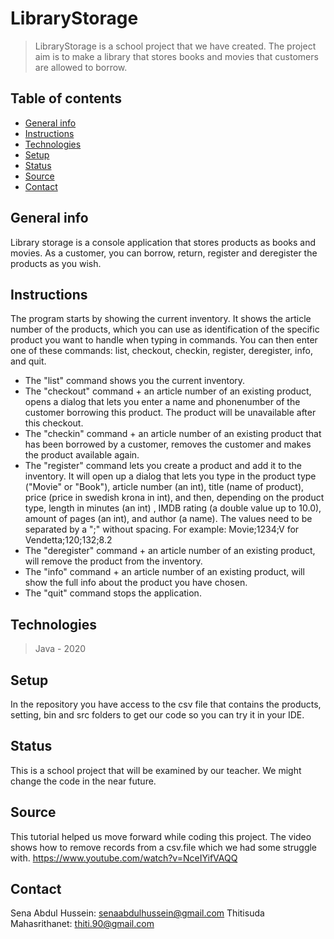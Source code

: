 # LibraryStorage
> LibraryStorage is a school project that we have created. The project aim is to make a library that stores books and movies that customers are allowed to borrow.
 
## Table of contents
* [General info](#general-info)
* [Instructions](#instructions)
* [Technologies](#technologies)
* [Setup](#setup)
* [Status](#status)
* [Source](#source)
* [Contact](#contact)

## General info
Library storage is a console application that stores products as books and movies. As a customer, you can borrow, return, register and deregister the products as you wish.

## Instructions
The program starts by showing the current inventory. It shows the article number of the products, which you can use as identification of the specific product you want to handle when typing in commands. You can then enter one of these commands: list, checkout, checkin, register, deregister, info, and quit. 
* The "list" command shows you the current inventory. 
* The "checkout" command + an article number of an existing product, opens a dialog that lets you enter a name and phonenumber of the customer borrowing this product. The product will be unavailable after this checkout.
* The "checkin" command + an article number of an existing product that has been borrowed by a customer, removes the customer and makes the product available again.
* The "register" command lets you create a product and add it to the inventory. It will open up a dialog that lets you type in the product type ("Movie" or "Book"), article number (an int), title (name of product), price (price in swedish krona in int), and then, depending on the product type, length in minutes (an int) , IMDB rating (a double value up to 10.0), amount of pages (an int), and author (a name). The values need to be separated by a ";" without spacing.
For example: Movie;1234;V for Vendetta;120;132;8.2
* The "deregister" command + an article number of an existing product, will remove the product from the inventory.
* The "info" command + an article number of an existing product, will show the full info about the product you have chosen.
* The "quit" command stops the application.



## Technologies
> Java - 2020

## Setup 
In the repository you have access to the csv file that contains the products, setting, bin and src folders to get our code so you can try it in your IDE. 

## Status
This is a school project that will be examined by our teacher. We might change the code in the near future.

## Source
This tutorial helped us move forward while coding this project. The video shows how to remove records from a csv.file which we had some struggle with.
https://www.youtube.com/watch?v=NceIYifVAQQ

## Contact
Sena Abdul Hussein: senaabdulhussein@gmail.com
Thitisuda Mahasrithanet: thiti.90@gmail.com
